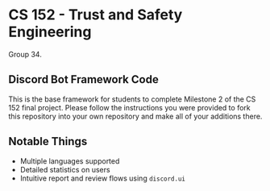 # CS 152 - Trust and Safety Engineering

Group 34.

## Discord Bot Framework Code

This is the base framework for students to complete Milestone 2 of the CS 152 final project. Please follow the instructions you were provided to fork this repository into your own repository and make all of your additions there.

## Notable Things

- Multiple languages supported
- Detailed statistics on users
- Intuitive report and review flows using `discord.ui`
